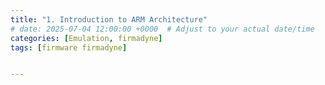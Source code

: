 ```yaml
---
title: "1. Introduction to ARM Architecture"
# date: 2025-07-04 12:00:00 +0000  # Adjust to your actual date/time
categories: [Emulation, firmadyne]
tags: [firmware firmadyne]


---
```



